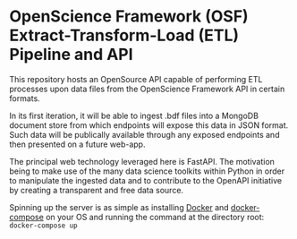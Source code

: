 # OpenScience Framework (OSF) Extract-Transform-Load (ETL) Pipeline and API

This repository hosts an OpenSource API capable of performing ETL processes upon data files from the OpenScience Framework API in certain formats.

In its first iteration, it will be able to ingest .bdf files into a MongoDB document store from which endpoints will expose this data in JSON format.
Such data will be publically available through any exposed endpoints and then presented on a future web-app.

The principal web technology leveraged here is FastAPI. The motivation being to make use of the many data science toolkits within Python in order to manipulate the ingested data
and to contribute to the OpenAPI initiative by creating a transparent and free data source.

Spinning up the server is as simple as installing [Docker](https://docs.docker.com/get-docker/) and [docker-compose](https://docs.docker.com/compose/install/) on your OS and running
the command at the directory root: `docker-compose up`